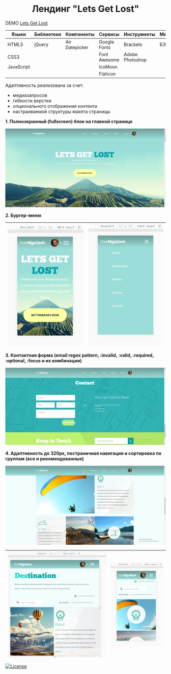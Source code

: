 <h1 align="center">Лендинг "Lets Get Lost"</h1>

DEMO [Lets Get Lost](https://zena86.github.io/lets-get-lost/)

Языки     |Библиотеки|  Компоненты  |  Сервисы    |  Инструменты  |Методология|  Прочие
----------|----------|--------------|-------------|---------------|-----------|-----------
HTML5     |jQuery    |Air Datepicker|Google Fonts |Brackets       |БЭМ        |CSS flexbox
CSS3      |          |              |Font Awesome |Adobe Photoshop|           |SVG
JavaScript|          |              |IcoMoon      |               |           |
&nbsp;    |          |              |Flaticon     |               |           |

Адаптивность реализована за счет:
* медиазапросов
* гибкости верстки
* опционального отображения контента
* настраиваемой структуры макета страницы

**1. Полноэкранный (fullscreen) блок на главной странице**

![Screenshort](/images/imgreadme/screen-main.png)

**2. Бургер-меню**

![Screenshort](/images/imgreadme/screen-burger.png)|![Screenshort 1](/images/imgreadme/screen-burger2.png)
----------------------------------------------------------|-----------------------------------------------------------

**3. Контактная форма (email regex pattern, :invalid, :valid, :required, :optional, :focus и их комбинации)**

![Screenshort](/images/imgreadme/screen-contact.png)

**4. Адаптивность до  320px, постраничная навигация и сортировка по группам (все и рекомендованные)**

![Screenshort](/images/imgreadme/screen1.png)

![Screenshort](/images/imgreadme/screen2.png)|![Screenshort](/images/imgreadme/screen3.png)
---------------------------------------------|-----------------------------------------------------------

[![License](https://img.shields.io/badge/License-Apache%202.0-blue.svg)](https://opensource.org/licenses/Apache-2.0)



